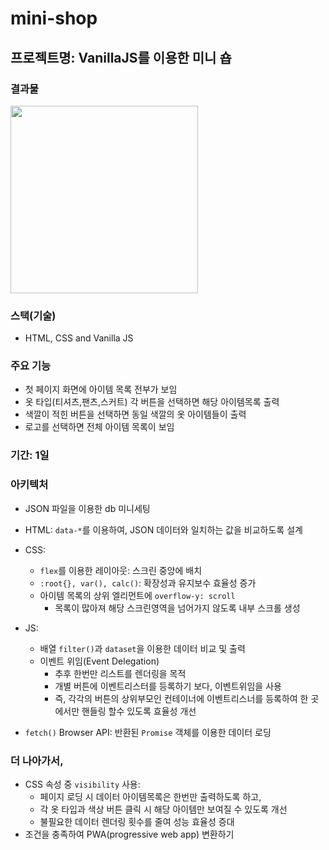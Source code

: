 # mini-shop

## 프로젝트명: VanillaJS를 이용한 미니 숍

### 결과물

<img src="https://github.com/clara-shin/mini-shop/assets/27764950/71b758a0-ef16-4ccf-8ffc-9ddfab50b355" width="300" >

### 스택(기술)

-   HTML, CSS and Vanilla JS

### 주요 기능

-   첫 페이지 화면에 아이템 목록 전부가 보임
-   옷 타입(티셔츠,팬츠,스커트) 각 버튼을 선택하면 해당 아이템목록 출력
-   색깔이 적힌 버튼을 선택하면 동일 색깔의 옷 아이템들이 출력
-   로고를 선택하면 전체 아이템 목록이 보임

### 기간: 1일

### 아키텍처

-   JSON 파일을 이용한 db 미니세팅
-   HTML: `data-*`를 이용하여, JSON 데이터와 일치하는 값을 비교하도록 설계
-   CSS:
    -   `flex`를 이용한 레이아웃: 스크린 중앙에 배치
    -   `:root{}, var(), calc()`: 확장성과 유지보수 효율성 증가
    -   아이템 목록의 상위 엘리먼트에 `overflow-y: scroll`
        -   목록이 많아져 해당 스크린영역을 넘어가지 않도록 내부 스크롤 생성
-   JS:

    -   배열 `filter()`과 `dataset`을 이용한 데이터 비교 및 출력
    -   이벤트 위임(Event Delegation)
        -   추후 한번만 리스트를 렌더링을 목적
        -   개별 버튼에 이벤트리스터를 등록하기 보다, 이벤트위임을 사용
        -   즉, 각각의 버튼의 상위부모인 컨테이너에 이벤트리스너를 등록하여 한 곳에서만 핸들링 할수 있도록 효율성 개선

-   `fetch()` Browser API: 반환된 `Promise` 객체를 이용한 데이터 로딩

### 더 나아가서,

-   CSS 속성 중 `visibility` 사용:
    -   페이지 로딩 시 데이터 아이템목록은 한번만 출력하도록 하고,
    -   각 옷 타입과 색상 버튼 클릭 시 해당 아이템만 보여질 수 있도록 개선
    -   불필요한 데이터 렌더링 횟수를 줄여 성능 효율성 증대
-   조건을 충족하여 PWA(progressive web app) 변환하기
